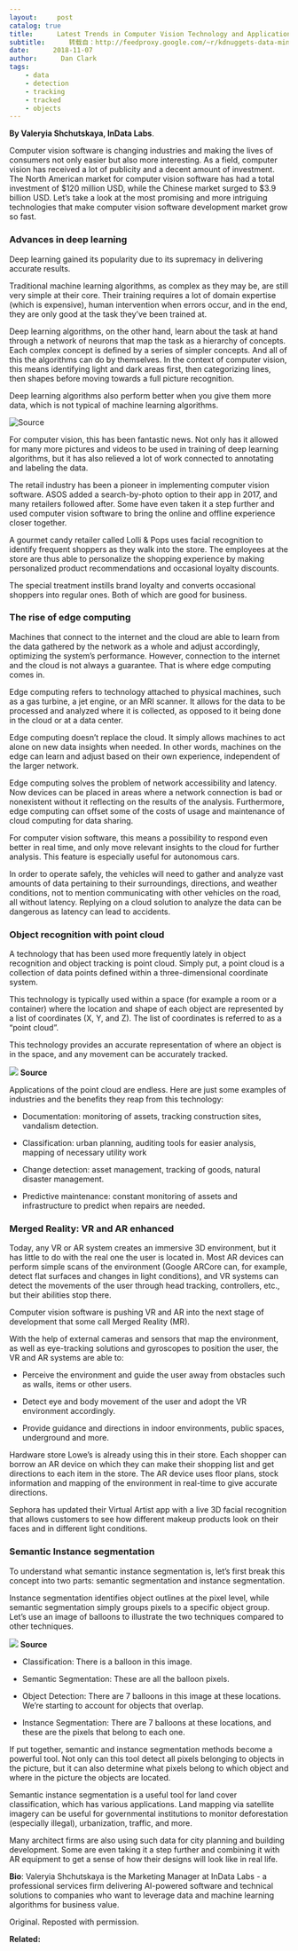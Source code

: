 ```yaml
---
layout:     post
catalog: true
title:      Latest Trends in Computer Vision Technology and Applications
subtitle:      转载自：http://feedproxy.google.com/~r/kdnuggets-data-mining-analytics/~3/lFkoLsxJEoI/trends-computer-vision-technology-applications.html
date:      2018-11-07
author:      Dan Clark
tags:
    - data
    - detection
    - tracking
    - tracked
    - objects
---
```


**By Valeryia Shchutskaya, InData Labs**.

Computer vision software is changing industries and making the lives of consumers not only easier but also more interesting. As a field, computer vision has received a lot of publicity and a decent amount of investment. The North American market for computer vision software has had a total investment of $120 million USD, while the Chinese market surged to $3.9 billion USD. Let’s take a look at the most promising and more intriguing technologies that make computer vision software development market grow so fast.

### **Advances in deep learning**

Deep learning gained its popularity due to its supremacy in delivering accurate results.

Traditional machine learning algorithms, as complex as they may be, are still very simple at their core. Their training requires a lot of domain expertise (which is expensive), human intervention when errors occur, and in the end, they are only good at the task they’ve been trained at.

Deep learning algorithms, on the other hand, learn about the task at hand through a network of neurons that map the task as a hierarchy of concepts. Each complex concept is defined by a series of simpler concepts. And all of this the algorithms can do by themselves. In the context of computer vision, this means identifying light and dark areas first, then categorizing lines, then shapes before moving towards a full picture recognition.

Deep learning algorithms also perform better when you give them more data, which is not typical of machine learning algorithms.

![**Source**](https://indatalabs.com/wp-content/uploads/2018/10/Picture1-768x548.png)


For computer vision, this has been fantastic news. Not only has it allowed for many more pictures and videos to be used in training of deep learning algorithms, but it has also relieved a lot of work connected to annotating and labeling the data.

The retail industry has been a pioneer in implementing computer vision software. ASOS added a search-by-photo option to their app in 2017, and many retailers followed after. Some have even taken it a step further and used computer vision software to bring the online and offline experience closer together.

A gourmet candy retailer called Lolli & Pops uses facial recognition to identify frequent shoppers as they walk into the store. The employees at the store are thus able to personalize the shopping experience by making personalized product recommendations and occasional loyalty discounts.

The special treatment instills brand loyalty and converts occasional shoppers into regular ones. Both of which are good for business.

### **The rise of edge computing**

Machines that connect to the internet and the cloud are able to learn from the data gathered by the network as a whole and adjust accordingly, optimizing the system’s performance. However, connection to the internet and the cloud is not always a guarantee. That is where edge computing comes in.

Edge computing refers to technology attached to physical machines, such as a gas turbine, a jet engine, or an MRI scanner. It allows for the data to be processed and analyzed where it is collected, as opposed to it being done in the cloud or at a data center.

Edge computing doesn’t replace the cloud. It simply allows machines to act alone on new data insights when needed. In other words, machines on the edge can learn and adjust based on their own experience, independent of the larger network.

Edge computing solves the problem of network accessibility and latency. Now devices can be placed in areas where a network connection is bad or nonexistent without it reflecting on the results of the analysis. Furthermore, edge computing can offset some of the costs of usage and maintenance of cloud computing for data sharing.

For computer vision software, this means a possibility to respond even better in real time, and only move relevant insights to the cloud for further analysis. This feature is especially useful for autonomous cars.

In order to operate safely, the vehicles will need to gather and analyze vast amounts of data pertaining to their surroundings, directions, and weather conditions, not to mention communicating with other vehicles on the road, all without latency. Replying on a cloud solution to analyze the data can be dangerous as latency can lead to accidents.

### **Object recognition with point cloud**

A technology that has been used more frequently lately in object recognition and object tracking is point cloud. Simply put, a point cloud is a collection of data points defined within a three-dimensional coordinate system.

This technology is typically used within a space (for example a room or a container) where the location and shape of each object are represented by a list of coordinates (X, Y, and Z). The list of coordinates is referred to as a “point cloud”.

This technology provides an accurate representation of where an object is in the space, and any movement can be accurately tracked.

![](https://indatalabs.com/wp-content/uploads/2018/10/Picture2-768x405.png)
**Source**

Applications of the point cloud are endless. Here are just some examples of industries and the benefits they reap from this technology:

- Documentation: monitoring of assets, tracking construction sites, vandalism detection.

- Classification: urban planning, auditing tools for easier analysis, mapping of necessary utility work

- Change detection: asset management, tracking of goods, natural disaster management.

- Predictive maintenance: constant monitoring of assets and infrastructure to predict when repairs are needed.


### **Merged Reality: VR and AR enhanced**

Today, any VR or AR system creates an immersive 3D environment, but it has little to do with the real one the user is located in. Most AR devices can perform simple scans of the environment (Google ARCore can, for example, detect flat surfaces and changes in light conditions), and VR systems can detect the movements of the user through head tracking, controllers, etc., but their abilities stop there.

Computer vision software is pushing VR and AR into the next stage of development that some call Merged Reality (MR).

With the help of external cameras and sensors that map the environment, as well as eye-tracking solutions and gyroscopes to position the user, the VR and AR systems are able to:

- Perceive the environment and guide the user away from obstacles such as walls, items or other users.

- Detect eye and body movement of the user and adopt the VR environment accordingly.

- Provide guidance and directions in indoor environments, public spaces, underground and more.


Hardware store Lowe’s is already using this in their store. Each shopper can borrow an AR device on which they can make their shopping list and get directions to each item in the store. The AR device uses floor plans, stock information and mapping of the environment in real-time to give accurate directions.

Sephora has updated their Virtual Artist app with a live 3D facial recognition that allows customers to see how different makeup products look on their faces and in different light conditions.

### **Semantic Instance segmentation**

To understand what semantic instance segmentation is, let’s first break this concept into two parts: semantic segmentation and instance segmentation.

Instance segmentation identifies object outlines at the pixel level, while semantic segmentation simply groups pixels to a specific object group. Let’s use an image of balloons to illustrate the two techniques compared to other techniques.

![](https://indatalabs.com/wp-content/uploads/2018/10/Picture3.png)
**Source**

- Classification: There is a balloon in this image.

- Semantic Segmentation: These are all the balloon pixels.

- Object Detection: There are 7 balloons in this image at these locations. We’re starting to account for objects that overlap.

- Instance Segmentation: There are 7 balloons at these locations, and these are the pixels that belong to each one.


If put together, semantic and instance segmentation methods become a powerful tool. Not only can this tool detect all pixels belonging to objects in the picture, but it can also determine what pixels belong to which object and where in the picture the objects are located.

Semantic instance segmentation is a useful tool for land cover classification, which has various applications. Land mapping via satellite imagery can be useful for governmental institutions to monitor deforestation (especially illegal), urbanization, traffic, and more.

Many architect firms are also using such data for city planning and building development. Some are even taking it a step further and combining it with AR equipment to get a sense of how their designs will look like in real life.

**Bio**: Valeryia Shchutskaya is the Marketing Manager at InData Labs - a professional services firm delivering AI-powered software and technical solutions to companies who want to leverage data and machine learning algorithms for business value.

Original. Reposted with permission.

**Related:**



 
